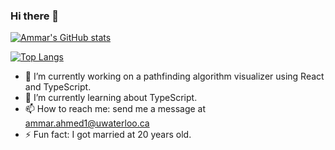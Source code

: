### Hi there 👋

[![Ammar's GitHub stats](https://github-readme-stats.vercel.app/api?username=ammar-ahmed22&theme=dark&hide=stars,issues)](https://github.com/anuraghazra/github-readme-stats)

[![Top Langs](https://github-readme-stats.vercel.app/api/top-langs/?username=ammar-ahmed22&theme=dark&hide=jupyter%20notebook&card_width=500)](https://github.com/anuraghazra/github-readme-stats)

- 🔭 I’m currently working on a pathfinding algorithm visualizer using React and TypeScript.
- 🌱 I’m currently learning about TypeScript.
- 📫 How to reach me: send me a message at ammar.ahmed1@uwaterloo.ca
- ⚡ Fun fact: I got married at 20 years old. 
